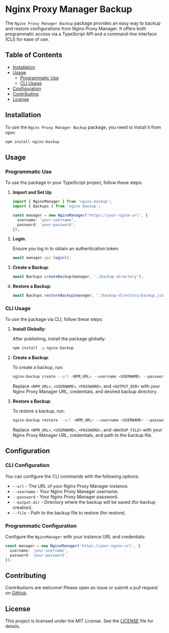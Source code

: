 # Nginx Proxy Manager Backup

The `Nginx Proxy Manager Backup` package provides an easy way to backup and restore configurations from Nginx Proxy Manager. It offers both programmatic access via a TypeScript API and a command-line interface (CLI) for ease of use.

## Table of Contents

- [Installation](#installation)
- [Usage](#usage)
  - [Programmatic Use](#programmatic-use)
  - [CLI Usage](#cli-usage)
- [Configuration](#configuration)
- [Contributing](#contributing)
- [License](#license)

## Installation

To use the `Nginx Proxy Manager Backup` package, you need to install it from npm:

```bash
npm install nginx-backup
```

## Usage

### Programmatic Use

To use the package in your TypeScript project, follow these steps:

1. **Import and Set Up**:

   ```typescript
   import { NginxManager } from 'nginx-backup';
   import { Backups } from 'nginx-backup';

   const manager = new NginxManager('https://your-nginx-url', {
     username: 'your-username',
     password: 'your-password',
   });
   ```

2. **Login**:

   Ensure you log in to obtain an authentication token:

   ```typescript
   await manager.api.login();
   ```

3. **Create a Backup**:

   ```typescript
   await Backups.createBackup(manager, './backup-directory');
   ```

4. **Restore a Backup**:

   ```typescript
   await Backups.restoreBackup(manager, './backup-directory/backup.json');
   ```

### CLI Usage

To use the package via CLI, follow these steps:

1. **Install Globally**:

   After publishing, install the package globally:

   ```bash
   npm install -g nginx-backup
   ```

2. **Create a Backup**:

   To create a backup, run:

   ```bash
   nginx-backup create --url <NPM_URL> --username <USERNAME> --password <PASSWORD> --output-dir <OUTPUT_DIR>
   ```

   Replace `<NPM_URL>`, `<USERNAME>`, `<PASSWORD>`, and `<OUTPUT_DIR>` with your Nginx Proxy Manager URL, credentials, and desired backup directory.

3. **Restore a Backup**:

   To restore a backup, run:

   ```bash
   nginx-backup restore --url <NPM_URL> --username <USERNAME> --password <PASSWORD> --file <BACKUP_FILE>
   ```

   Replace `<NPM_URL>`, `<USERNAME>`, `<PASSWORD>`, and `<BACKUP_FILE>` with your Nginx Proxy Manager URL, credentials, and path to the backup file.

## Configuration

### CLI Configuration

You can configure the CLI commands with the following options:

- `--url` - The URL of your Nginx Proxy Manager instance.
- `--username` - Your Nginx Proxy Manager username.
- `--password` - Your Nginx Proxy Manager password.
- `--output-dir` - Directory where the backup will be saved (for backup creation).
- `--file` - Path to the backup file to restore (for restore).

### Programmatic Configuration

Configure the `NginxManager` with your instance URL and credentials:

```typescript
const manager = new NginxManager('https://your-nginx-url', {
  username: 'your-username',
  password: 'your-password',
});
```

## Contributing

Contributions are welcome! Please open an issue or submit a pull request on [GitHub](https://github.com/Digital39999/NginxProxyManagerBackup).

## License

This project is licensed under the MIT License. See the [LICENSE](LICENSE) file for details.